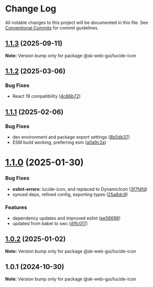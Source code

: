 # Change Log

All notable changes to this project will be documented in this file.
See [Conventional Commits](https://conventionalcommits.org) for commit guidelines.

## [1.1.3](https://github.com/Sundsvallskommun/web-shared-components/compare/@sk-web-gui/lucide-icon@1.1.2...@sk-web-gui/lucide-icon@1.1.3) (2025-09-11)

**Note:** Version bump only for package @sk-web-gui/lucide-icon

## [1.1.2](https://github.com/Sundsvallskommun/web-shared-components/compare/@sk-web-gui/lucide-icon@1.1.1...@sk-web-gui/lucide-icon@1.1.2) (2025-03-06)

### Bug Fixes

- React 19 compatibility ([4c86b72](https://github.com/Sundsvallskommun/web-shared-components/commit/4c86b721f0e6e7110cf79adcda457367d66eb980))

## [1.1.1](https://github.com/Sundsvallskommun/web-shared-components/compare/@sk-web-gui/lucide-icon@1.1.0...@sk-web-gui/lucide-icon@1.1.1) (2025-02-06)

### Bug Fixes

- dev environment and package export settings ([8b5db37](https://github.com/Sundsvallskommun/web-shared-components/commit/8b5db37a3d1cdefe5409c1750f04cae6f57e4bb1))
- ESM build working, preferring esm ([a0a9c2a](https://github.com/Sundsvallskommun/web-shared-components/commit/a0a9c2a2f21c60df7f384bc2ac3479e101b1ab7d))

# [1.1.0](https://github.com/Sundsvallskommun/web-shared-components/compare/@sk-web-gui/lucide-icon@1.0.2...@sk-web-gui/lucide-icon@1.1.0) (2025-01-30)

### Bug Fixes

- **eslint-errors:** lucide-icon, and replaced to DynamicIcon ([3f7fdfd](https://github.com/Sundsvallskommun/web-shared-components/commit/3f7fdfda9bcd3c99f2bc469f0ce82181209a0df8))
- synced deps, refined config, exporting types ([25a8dc9](https://github.com/Sundsvallskommun/web-shared-components/commit/25a8dc9b32bf94ab65782cb26e230514f9224468))

### Features

- dependency updates and improved eslint ([ee56698](https://github.com/Sundsvallskommun/web-shared-components/commit/ee56698550bd45c1711eba643042cb6379ebd8f6))
- updated from babel to swc ([d1fc017](https://github.com/Sundsvallskommun/web-shared-components/commit/d1fc01761ba14f93d93b272ff802267ff86efbdc))

## [1.0.2](https://github.com/Sundsvallskommun/web-shared-components/compare/@sk-web-gui/lucide-icon@1.0.1...@sk-web-gui/lucide-icon@1.0.2) (2025-01-02)

**Note:** Version bump only for package @sk-web-gui/lucide-icon

## 1.0.1 (2024-10-30)

**Note:** Version bump only for package @sk-web-gui/lucide-icon
